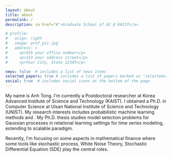```yaml
---
layout: about
title: about
permalink: /
description: <a href="#">Graduate School of AI @ KAIST</a>

# profile:
#   align: right
#   image: prof_pic.jpg
#   address: >
#     <p>555 your office number</p>
#     <p>123 your address street</p>
#     <p>Your City, State 12345</p>

news: false  # includes a list of news items
selected_papers: true # includes a list of papers marked as "selected={true}"
social: true  # includes social icons at the bottom of the page
---
```


My name is Anh Tong. I'm currently a Postdoctoral researcher at Korea Advanced Institute of Science and Technology (KAIST). I obtained a Ph.D. in Computer Science at Ulsan National Institute of Science and Technology (UNIST). My research interests includes probabilistic machine learning methods and . My Ph.D. thesis studies model selection problems for Gaussian processes in relational learning settings for time series modeling, extending to scalable paradigm. 

Recently, I'm focusing on some aspects in mathematical finance where some tools like stochastic process, White Noise Theory, Stochastic Differential Equation (SDE) play the central roles. 
